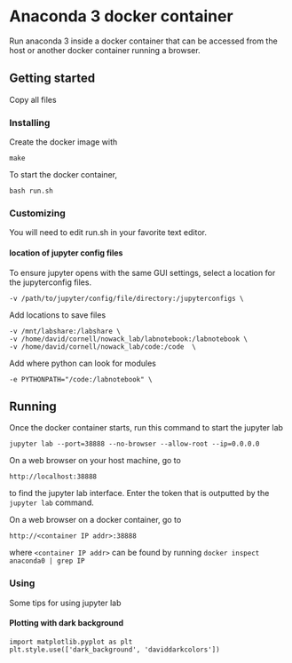 # Anaconda 3 docker container

Run anaconda 3 inside a docker container that 
can be accessed from the host or another docker 
container running a browser.

## Getting started
Copy all files

### Installing
Create the docker image with 
```
make
```

To start the docker container,
```
bash run.sh
```

### Customizing
You will need to edit run.sh in your favorite text editor.

#### location of jupyter config files
To ensure jupyter opens with the same GUI settings, select
a location for the jupyterconfig files.
```
-v /path/to/jupyter/config/file/directory:/jupyterconfigs \
```

Add locations to save files
```
-v /mnt/labshare:/labshare \
-v /home/david/cornell/nowack_lab/labnotebook:/labnotebook \
-v /home/david/cornell/nowack_lab/code:/code  \
```

Add where python can look for modules
```
-e PYTHONPATH="/code:/labnotebook" \
```

## Running
Once the docker container starts, run this command 
to start the jupyter lab 
```
jupyter lab --port=38888 --no-browser --allow-root --ip=0.0.0.0
```

On a web browser on your host machine, go to
```
http://localhost:38888
```
to find the jupyter lab interface.  Enter the token that is outputted
by the ```jupyter lab``` command.

On a web browser on a docker container, go to
```
http://<container IP addr>:38888
```
where ```<container IP addr>``` can be found by running
```docker inspect anaconda0 | grep IP```

### Using
Some tips for using jupyter lab

#### Plotting with dark background
```
import matplotlib.pyplot as plt
plt.style.use(['dark_background', 'daviddarkcolors'])
```
